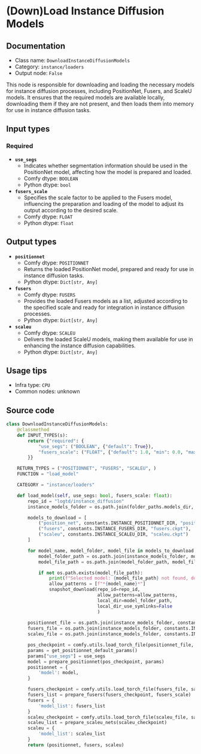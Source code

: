# (Down)Load Instance Diffusion Models
## Documentation
- Class name: `DownloadInstanceDiffusionModels`
- Category: `instance/loaders`
- Output node: `False`

This node is responsible for downloading and loading the necessary models for instance diffusion processes, including PositionNet, Fusers, and ScaleU models. It ensures that the required models are available locally, downloading them if they are not present, and then loads them into memory for use in instance diffusion tasks.
## Input types
### Required
- **`use_segs`**
    - Indicates whether segmentation information should be used in the PositionNet model, affecting how the model is prepared and loaded.
    - Comfy dtype: `BOOLEAN`
    - Python dtype: `bool`
- **`fusers_scale`**
    - Specifies the scale factor to be applied to the Fusers model, influencing the preparation and loading of the model to adjust its output according to the desired scale.
    - Comfy dtype: `FLOAT`
    - Python dtype: `float`
## Output types
- **`positionnet`**
    - Comfy dtype: `POSITIONNET`
    - Returns the loaded PositionNet model, prepared and ready for use in instance diffusion tasks.
    - Python dtype: `Dict[str, Any]`
- **`fusers`**
    - Comfy dtype: `FUSERS`
    - Provides the loaded Fusers models as a list, adjusted according to the specified scale and ready for integration in instance diffusion processes.
    - Python dtype: `Dict[str, Any]`
- **`scaleu`**
    - Comfy dtype: `SCALEU`
    - Delivers the loaded ScaleU models, making them available for use in enhancing the instance diffusion capabilities.
    - Python dtype: `Dict[str, Any]`
## Usage tips
- Infra type: `CPU`
- Common nodes: unknown


## Source code
```python
class DownloadInstanceDiffusionModels:
    @classmethod
    def INPUT_TYPES(s):
        return {"required": {
            "use_segs": ("BOOLEAN", {"default": True}),
            "fusers_scale": ("FLOAT", {"default": 1.0, "min": 0.0, "max": 10.0, "step": 0.01}),
        }}

    RETURN_TYPES = ("POSITIONNET", "FUSERS", "SCALEU", )
    FUNCTION = "load_model"

    CATEGORY = "instance/loaders"

    def load_model(self, use_segs: bool, fusers_scale: float):
        repo_id = "logtd/instance_diffusion"
        instance_models_folder = os.path.join(folder_paths.models_dir, constants.INSTANCE_MODELS_DIR)

        models_to_download = [
            ("position_net", constants.INSTANCE_POSITIONNET_DIR, "position_net.ckpt"),
            ("fusers", constants.INSTANCE_FUSERS_DIR, "fusers.ckpt"),
            ("scaleu", constants.INSTANCE_SCALEU_DIR, "scaleu.ckpt")
        ]

        for model_name, model_folder, model_file in models_to_download:
            model_folder_path = os.path.join(instance_models_folder, model_folder)
            model_file_path = os.path.join(model_folder_path, model_file)

            if not os.path.exists(model_file_path):
                print(f"Selected model: {model_file_path} not found, downloading...")
                allow_patterns = [f"*{model_name}*"]
                snapshot_download(repo_id=repo_id, 
                                  allow_patterns=allow_patterns, 
                                  local_dir=model_folder_path, 
                                  local_dir_use_symlinks=False
                                  )
                
        positionnet_file = os.path.join(instance_models_folder, constants.INSTANCE_POSITIONNET_DIR, "position_net.ckpt")
        fusers_file = os.path.join(instance_models_folder, constants.INSTANCE_FUSERS_DIR, "fusers.ckpt")
        scaleu_file = os.path.join(instance_models_folder, constants.INSTANCE_SCALEU_DIR, "scaleu.ckpt")

        pos_checkpoint = comfy.utils.load_torch_file(positionnet_file, safe_load=True)
        params = get_positionnet_default_params()
        params["use_segs"] = use_segs
        model = prepare_positionnet(pos_checkpoint, params)
        positionnet = {
            'model': model,
        }

        fusers_checkpoint = comfy.utils.load_torch_file(fusers_file, safe_load=True)
        fusers_list = prepare_fusers(fusers_checkpoint, fusers_scale)
        fusers = {
            'model_list': fusers_list
        }
        scaleu_checkpoint = comfy.utils.load_torch_file(scaleu_file, safe_load=True)
        scaleu_list = prepare_scaleu_nets(scaleu_checkpoint)
        scaleu = {
            'model_list': scaleu_list
        }
        return (positionnet, fusers, scaleu)

```
